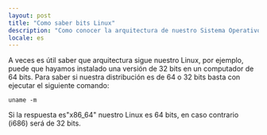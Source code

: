 ```yaml
---
layout: post
title: "Como saber bits Linux"
description: "Como conocer la arquitectura de nuestro Sistema Operativo linux (32 o 64 bits)"
locale: es
---
```


A veces es útil saber que arquitectura sigue nuestro Linux, por ejemplo, puede que hayamos instalado una versión de 32 bits en un computador de 64 bits.
Para saber si nuestra distribución es de 64 o 32 bits basta con ejecutar el siguiente comando:


    uname -m

Si la respuesta es"x86_64" nuestro Linux es 64 bits, en caso contrario (i686) será de 32 bits.